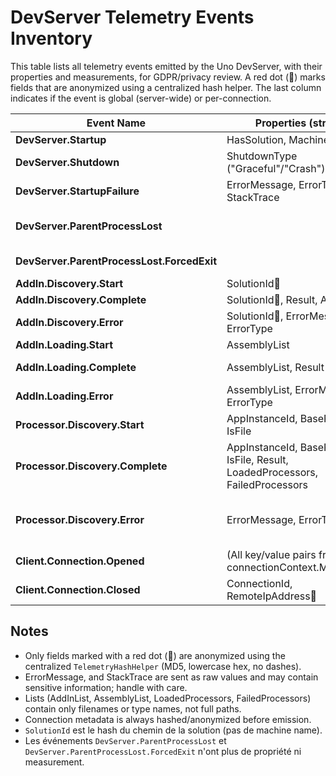 # DevServer Telemetry Events Inventory

This table lists all telemetry events emitted by the Uno DevServer, with their properties and measurements, for GDPR/privacy review. A red dot (🔴) marks fields that are anonymized using a centralized hash helper. The last column indicates if the event is global (server-wide) or per-connection.

| Event Name                                 | Properties (string)                                                           | Measurements (double)                                                         | Sensitive / Notes                                                                       | Scope          |
|--------------------------------------------|-------------------------------------------------------------------------------|-------------------------------------------------------------------------------|-----------------------------------------------------------------------------------------|----------------|
| **DevServer.Startup**                      | HasSolution, MachineName🔴                                                    |                                                                               | MachineName🔴 is anonymized                                                             | Global         |
| **DevServer.Shutdown**                     | ShutdownType ("Graceful"/"Crash")                                             | UptimeSeconds                                                                 |                                                                                         | Global         |
| **DevServer.StartupFailure**               | ErrorMessage, ErrorType, StackTrace                                           | UptimeSeconds                                                                 | ErrorMessage/StackTrace may be sensitive (not anonymized)                               | Global         |
| **DevServer.ParentProcessLost**            |                                                                               |                                                                               | Emitted when parent process is lost, graceful shutdown is attempted. No properties.     | Global         |
| **DevServer.ParentProcessLost.ForcedExit** |                                                                               |                                                                               | Emitted if forced exit after graceful shutdown timeout. No properties.                  | Global         |
| **AddIn.Discovery.Start**                  | SolutionId🔴                                                                  |                                                                               | SolutionId🔴 = hash(solution path)                                                      | Global         |
| **AddIn.Discovery.Complete**               | SolutionId🔴, Result, AddInList                                               | AddInCount, DurationMs                                                        | AddInList: filenames only                                                               | Global         |
| **AddIn.Discovery.Error**                  | SolutionId🔴, ErrorMessage, ErrorType                                         | DurationMs                                                                    | ErrorMessage may be sensitive (not anonymized)                                          | Global         |
| **AddIn.Loading.Start**                    | AssemblyList                                                                  |                                                                               | AssemblyList: filenames only                                                            | Global         |
| **AddIn.Loading.Complete**                 | AssemblyList, Result                                                          | DurationMs, FailedAssemblies                                                  |                                                                                         | Global         |
| **AddIn.Loading.Error**                    | AssemblyList, ErrorMessage, ErrorType                                         | DurationMs, FailedAssemblies                                                  | ErrorMessage may be sensitive (not anonymized)                                          | Global         |
| **Processor.Discovery.Start**              | AppInstanceId, BasePath🔴, IsFile                                             |                                                                               | BasePath🔴 is anonymized                                                                | Per-connection |
| **Processor.Discovery.Complete**           | AppInstanceId, BasePath🔴, IsFile, Result, LoadedProcessors, FailedProcessors | DurationMs, AssembliesProcessed, ProcessorsLoadedCount, ProcessorsFailedCount | BasePath🔴 is anonymized; LoadedProcessors/FailedProcessors: comma-separated type names | Per-connection |
| **Processor.Discovery.Error**              | ErrorMessage, ErrorType                                                       | DurationMs, AssembliesCount, ProcessorsLoadedCount, ProcessorsFailedCount     | ErrorMessage may be sensitive (not anonymized)                                          | Per-connection |
| **Client.Connection.Opened**               | (All key/value pairs from connectionContext.Metadata)🔴                       |                                                                               | Metadata fields are anonymized                                                          | Per-connection |
| **Client.Connection.Closed**               | ConnectionId, RemoteIpAddress🔴                                               | DurationSeconds                                                               | RemoteIpAddress🔴 is anonymized                                                         | Per-connection |

## Notes
- Only fields marked with a red dot (🔴) are anonymized using the centralized `TelemetryHashHelper` (MD5, lowercase hex, no dashes).
- ErrorMessage, and StackTrace are sent as raw values and may contain sensitive information; handle with care.
- Lists (AddInList, AssemblyList, LoadedProcessors, FailedProcessors) contain only filenames or type names, not full paths.
- Connection metadata is always hashed/anonymized before emission.
- `SolutionId` est le hash du chemin de la solution (pas de machine name).
- Les événements `DevServer.ParentProcessLost` et `DevServer.ParentProcessLost.ForcedExit` n'ont plus de propriété ni measurement.
